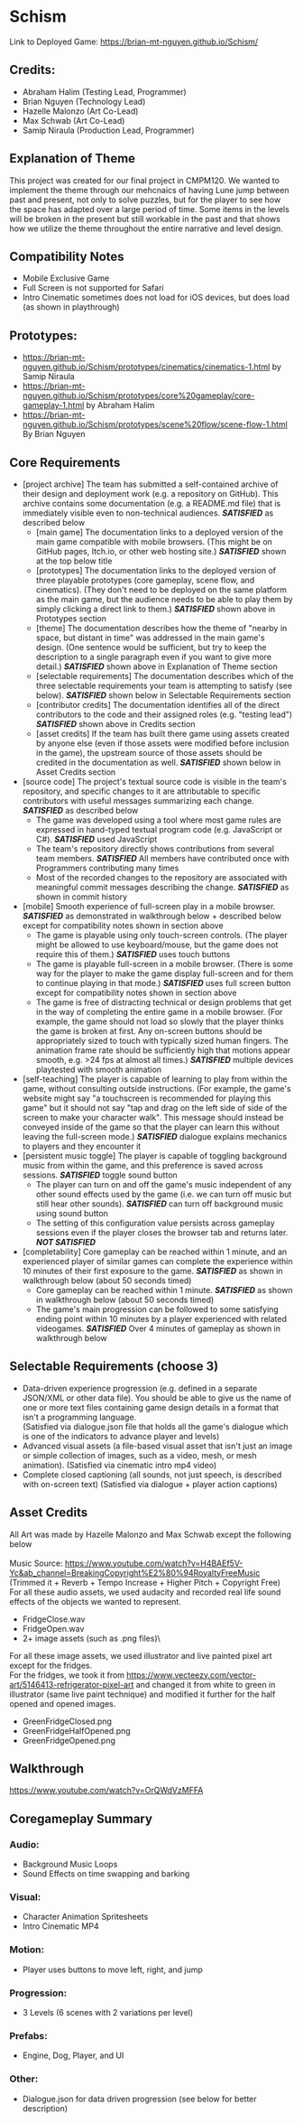 # Schism
Link to Deployed Game: https://brian-mt-nguyen.github.io/Schism/

## Credits:  
- Abraham Halim (Testing Lead, Programmer)
- Brian Nguyen (Technology Lead)
- Hazelle Malonzo (Art Co-Lead)
- Max Schwab (Art Co-Lead)
- Samip Niraula (Production Lead, Programmer)

## Explanation of Theme
This project was created for our final project in CMPM120. We wanted to implement the theme through our mehcnaics of having Lune jump between past and present, not only to solve puzzles, but for the player to see how the space has adapted over a large period of time. Some items in the levels will be broken in the present but still workable in the past and that shows how we utilize the theme throughout the entire narrative and level design.

## Compatibility Notes
- Mobile Exclusive Game
- Full Screen is not supported for Safari
- Intro Cinematic sometimes does not load for iOS devices, but does load (as shown in playthrough)

## Prototypes:
- https://brian-mt-nguyen.github.io/Schism/prototypes/cinematics/cinematics-1.html by Samip Niraula
- https://brian-mt-nguyen.github.io/Schism/prototypes/core%20gameplay/core-gameplay-1.html by Abraham Halim
- https://brian-mt-nguyen.github.io/Schism/prototypes/scene%20flow/scene-flow-1.html By Brian Nguyen

## Core Requirements
- [project archive] The team has submitted a self-contained archive of their design and deployment work (e.g. a repository on GitHub). This archive contains some documentation (e.g. a README.md file) that is immediately visible even to non-technical audiences. ***SATISFIED*** as described below
    - [main game] The documentation links to a deployed version of the main game compatible with mobile browsers. (This might be on GitHub pages, Itch.io, or other web hosting site.) ***SATISFIED*** shown at the top below title
    - [prototypes] The documentation links to the deployed version of three playable prototypes (core gameplay, scene flow, and cinematics). (They don't need to be deployed on the same platform as the main game, but the audience needs to be able to play them by simply clicking a direct link to them.) ***SATISFIED*** shown above in Prototypes section
    - [theme] The documentation describes how the theme of "nearby in space, but distant in time" was addressed in the main game's design. (One sentence would be sufficient, but try to keep the description to a single paragraph even if you want to give more detail.) ***SATISFIED*** shown above in Explanation of Theme section
    - [selectable requirements] The documentation describes which of the three selectable requirements your team is attempting to satisfy (see below). ***SATISFIED*** shown below in Selectable Requirements section
    - [contributor credits] The documentation identifies all of the direct contributors to the code and their assigned roles (e.g. "testing lead") ***SATISFIED*** shown above in Credits section
    - [asset credits] If the team has built there game using assets created by anyone else (even if those assets were modified before inclusion in the game), the upstream source of those assets should be credited in the documentation as well. ***SATISFIED*** shown below in Asset Credits section
- [source code] The project's textual source code is visible in the team's repository, and specific changes to it are attributable to specific contributors with useful messages summarizing each change. ***SATISFIED*** as described below
    - The game was developed using a tool where most game rules are expressed in hand-typed textual program code (e.g. JavaScript or C#). ***SATISFIED*** used JavaScript
    - The team's repository directly shows contributions from several team members. ***SATISFIED*** All members have contributed once with Programmers contributing many times
    - Most of the recorded changes to the repository are associated with meaningful commit messages describing the change. ***SATISFIED*** as shown in commit history
- [mobile] Smooth experience of full-screen play in a mobile browser. ***SATISFIED*** as demonstrated in walkthrough below + described below except for compatibility notes shown in section above
    - The game is playable using only touch-screen controls. (The player might be allowed to use keyboard/mouse, but the game does not require this of them.) ***SATISFIED*** uses touch buttons
    - The game is playable full-screen in a mobile browser. (There is some way for the player to make the game display full-screen and for them to continue playing in that mode.) ***SATISFIED*** uses full screen button except for compatibility notes shown in section above
    - The game is free of distracting technical or design problems that get in the way of completing the entire game in a mobile browser. (For example, the game should not load so slowly that the player thinks the game is broken at first. Any on-screen buttons  should be appropriately sized to touch with typically sized human fingers. The animation frame rate should be sufficiently high that motions appear smooth, e.g. >24 fps at almost all times.) ***SATISFIED*** multiple devices playtested with smooth animation
- [self-teaching] The player is capable of learning to play from within the game, without consulting outside instructions. (For example, the game's website might say "a touchscreen is recommended for playing this game" but it should not say "tap and drag on the left side of side of the screen to make your character walk". This message should instead be conveyed inside of the game so that the player can learn this without leaving the full-screen mode.) ***SATISFIED*** dialogue explains mechanics to players and they encounter it
- [persistent music toggle] The player is capable of toggling background music from within the game, and this preference is saved across sessions. ***SATISFIED*** toggle sound button
    - The player can turn on and off the game's music independent of any other sound effects used by the game (i.e. we can turn off music but still hear other sounds). ***SATISFIED*** can turn off background music using sound button
    - The setting of this configuration value persists across gameplay sessions even if the player closes the browser tab and returns later. ***NOT SATISFIED***
- [completability] Core gameplay can be reached within 1 minute, and an experienced player of similar games can complete the experience within 10 minutes of their first exposure to the game. ***SATISFIED*** as shown in walkthrough below (about 50 seconds timed)
    - Core gameplay can be reached within 1 minute. ***SATISFIED*** as shown in walkthrough below (about 50 seconds timed)
    - The game's main progression can be followed to some satisfying ending point within 10 minutes by a player experienced with related videogames. ***SATISFIED*** Over 4 minutes of gameplay as shown in walkthrough below

## Selectable Requirements (choose 3)
- Data-driven experience progression (e.g. defined in a separate JSON/XML or other data file). You should be able to give us the name of one or more text files containing game design details in a format that isn't a programming language.  
(Satisfied via dialogue.json file that holds all the game's dialogue which is one of the indicators to advance player and levels)  
- Advanced visual assets (a file-based visual asset that isn't just an image or simple collection of images, such as a video, mesh, or mesh animation).
(Satisfied via cinematic intro mp4 video)
- Complete closed captioning (all sounds, not just speech, is described with on-screen text)
(Satisfied via dialogue + player action captions)

## Asset Credits
All Art was made by Hazelle Malonzo and Max Schwab except the following below\
\
Music Source: https://www.youtube.com/watch?v=H4BAEf5V-Yc&ab_channel=BreakingCopyright%E2%80%94RoyaltyFreeMusic (Trimmed it + Reverb + Tempo Increase + Higher Pitch + Copyright Free)\
For all these audio assets, we used audacity and recorded real life sound effects of the objects we wanted to represent.
  * FridgeClose.wav
  * FridgeOpen.wav
* 2+ image assets (such as .png files)\

For all these image assets, we used illustrator and live painted pixel art except for the fridges.\
For the fridges, we took it from https://www.vecteezy.com/vector-art/5146413-refrigerator-pixel-art and changed it from white to green in illustrator (same live paint technique) and modified it further for the half opened and opened images.
  * GreenFridgeClosed.png
  * GreenFridgeHalfOpened.png
  * GreenFridgeOpened.png
  
## Walkthrough ##  
https://www.youtube.com/watch?v=OrQWdVzMFFA

## Coregameplay Summary
### Audio:
- Background Music Loops
- Sound Effects on time swapping and barking

### Visual:
- Character Animation Spritesheets
- Intro Cinematic MP4

### Motion:
- Player uses buttons to move left, right, and jump

### Progression:
- 3 Levels (6 scenes with 2 variations per level)

### Prefabs:
- Engine, Dog, Player, and UI

### Other:
- Dialogue.json for data driven progression (see below for better description)